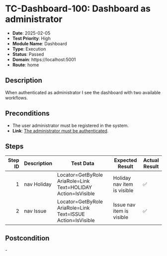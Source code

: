 # TC-Dashboard-100: Dashboard as administrator

- **Date**: 2025-02-05
- **Test Priority**: High
- **Module Name**: Dashboard
- **Type**: Execution
- **Status**: Passed
- **Domain**: https://localhost:5001
- **Route**: home

## Description

When authenticated as administrator I see the dashboard with two available workflows.

## Preconditions

- The user administrator must be registered in the system.
- **Link**: [The administrator must be authenticated](../TC-Login-001.md).

## Steps

<!-- STEPS:BEGIN -->
| Step ID | Description            | Test Data                                                      | Expected Result              | Actual Result |
| -------:| ---------------------- | -------------------------------------------------------------- | -----------------------------| ------------- |
| 1       | nav Holiday            | Locator=GetByRole AriaRole=Link Text=HOLIDAY Action=IsVisible  | Holiday nav item is visible  | ✅ |
| 2       | nav Issue              | Locator=GetByRole AriaRole=Link Text=ISSUE Action=IsVisible    | Issue nav item is visible    | ✅ |
<!-- STEPS:END -->

## Postcondition

\-
